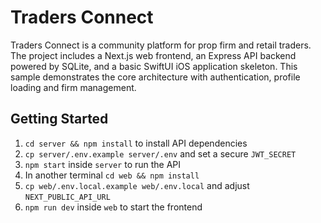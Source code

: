 # Traders Connect

Traders Connect is a community platform for prop firm and retail traders. The project
includes a Next.js web frontend, an Express API backend powered by SQLite, and a basic
SwiftUI iOS application skeleton. This sample demonstrates the core architecture with
authentication, profile loading and firm management.

## Getting Started

1. `cd server && npm install` to install API dependencies
2. `cp server/.env.example server/.env` and set a secure `JWT_SECRET`
3. `npm start` inside `server` to run the API
4. In another terminal `cd web && npm install`
5. `cp web/.env.local.example web/.env.local` and adjust `NEXT_PUBLIC_API_URL`
6. `npm run dev` inside `web` to start the frontend
